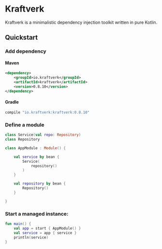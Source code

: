 # Kraftverk

Kraftverk is a minimalistic dependency injection toolkit written in pure Kotlin. 

## Quickstart

### Add dependency

#### Maven

```xml
<dependency>
    <groupId>io.kraftverk</groupId>
    <artifactId>kraftverk</artifactId>
    <version>0.8.10</version>
</dependency>
```

#### Gradle

```groovy
compile "io.kraftverk:kraftverk:0.8.10"
```

### Define a module
```kotlin
class Service(val repo: Repository)
class Repository

class AppModule : Module() {

    val service by bean {
        Service(
            repository()
        )
    }

    val repository by bean {
        Repository()
    }

}
```

### Start a managed instance:
```kotlin
fun main() {
    val app = start { AppModule() }
    val service = app { service }
    println(service)
}
```
